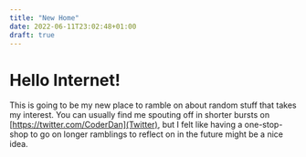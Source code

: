 ```yaml
---
title: "New Home"
date: 2022-06-11T23:02:48+01:00
draft: true
---
```


# Hello Internet! 

This is going to be my new place to ramble on about random stuff that takes my interest. You can usually find me spouting off in shorter bursts on 
[https://twitter.com/CoderDan](Twitter), but I felt like having a one-stop-shop to go on longer ramblings to reflect on in the future might be a nice
idea.

